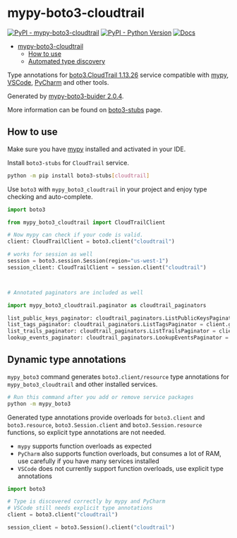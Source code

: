 # mypy-boto3-cloudtrail

[![PyPI - mypy-boto3-cloudtrail](https://img.shields.io/pypi/v/mypy-boto3-cloudtrail.svg?color=blue)](https://pypi.org/project/mypy-boto3-cloudtrail)
[![PyPI - Python Version](https://img.shields.io/pypi/pyversions/mypy-boto3-cloudtrail.svg?color=blue)](https://pypi.org/project/mypy-boto3-cloudtrail)
[![Docs](https://img.shields.io/readthedocs/mypy-boto3-builder.svg?color=blue)](https://mypy-boto3-builder.readthedocs.io/)

- [mypy-boto3-cloudtrail](#mypy-boto3-cloudtrail)
  - [How to use](#how-to-use)
  - [Automated type discovery](#automated-type-discovery)

Type annotations for
[boto3.CloudTrail 1.13.26](https://boto3.amazonaws.com/v1/documentation/api/1.13.26/reference/services/cloudtrail.html#CloudTrail) service
compatible with [mypy](https://github.com/python/mypy), [VSCode](https://code.visualstudio.com/),
[PyCharm](https://www.jetbrains.com/pycharm/) and other tools.

Generated by [mypy-boto3-buider 2.0.4](https://github.com/vemel/mypy_boto3_builder).

More information can be found on [boto3-stubs](https://pypi.org/project/boto3-stubs/) page.

## How to use

Make sure you have [mypy](https://github.com/python/mypy) installed and activated in your IDE.

Install `boto3-stubs` for `CloudTrail` service.

```bash
python -m pip install boto3-stubs[cloudtrail]
```

Use `boto3` with `mypy_boto3_cloudtrail` in your project and enjoy type checking and auto-complete.

```python
import boto3

from mypy_boto3_cloudtrail import CloudTrailClient

# Now mypy can check if your code is valid.
client: CloudTrailClient = boto3.client("cloudtrail")

# works for session as well
session = boto3.session.Session(region="us-west-1")
session_client: CloudTrailClient = session.client("cloudtrail")



# Annotated paginators are included as well

import mypy_boto3_cloudtrail.paginator as cloudtrail_paginators

list_public_keys_paginator: cloudtrail_paginators.ListPublicKeysPaginator = client.get_paginator("list_public_keys")
list_tags_paginator: cloudtrail_paginators.ListTagsPaginator = client.get_paginator("list_tags")
list_trails_paginator: cloudtrail_paginators.ListTrailsPaginator = client.get_paginator("list_trails")
lookup_events_paginator: cloudtrail_paginators.LookupEventsPaginator = client.get_paginator("lookup_events")
```

## Dynamic type annotations

`mypy_boto3` command generates `boto3.client/resource` type annotations for
`mypy_boto3_cloudtrail` and other installed services.

```bash
# Run this command after you add or remove service packages
python -m mypy_boto3
```

Generated type annotations provide overloads for `boto3.client` and `boto3.resource`,
`boto3.Session.client` and `boto3.Session.resource` functions,
so explicit type annotations are not needed.

- `mypy` supports function overloads as expected
- `PyCharm` also supports function overloads, but consumes a lot of RAM, use carefully if you have many services installed
- `VSCode` does not currently support function overloads, use explicit type annotations

```python
import boto3

# Type is discovered correctly by mypy and PyCharm
# VSCode still needs explicit type annotations
client = boto3.client("cloudtrail")

session_client = boto3.Session().client("cloudtrail")
```